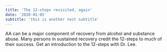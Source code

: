 ```yaml
---
title: 'The 12-steps revisited, again'
date: '2020-01-05'
subtitle: 'this is another test subtitle'
---
```


AA can be a major component of recovery from alcohol and substance abuse. Many persons in sustained recovery credit the 12-steps to much of their success. Get an introduction to the 12-steps with Dr. Lee.
